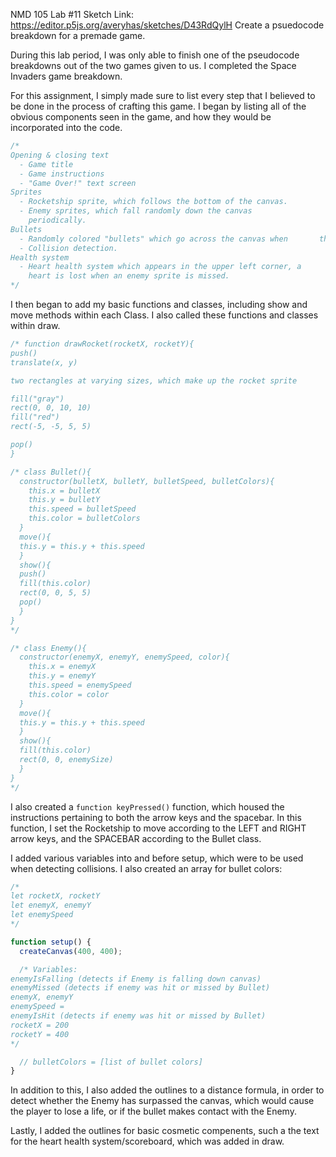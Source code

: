 NMD 105 Lab #11
Sketch Link: https://editor.p5js.org/averyhas/sketches/D43RdQylH
Create a psuedocode breakdown for a premade game.

During this lab period, I was only able to finish one of the pseudocode breakdowns out of the two games given to us. I completed the Space Invaders game breakdown.

For this assignment, I simply made sure to list every step that I believed to be done in the process of crafting this game. I began by listing all of the obvious components seen in the game, and how they would be incorporated into the code. 

```Javascript
/* 
Opening & closing text
  - Game title
  - Game instructions
  - "Game Over!" text screen
Sprites
  - Rocketship sprite, which follows the bottom of the canvas.
  - Enemy sprites, which fall randomly down the canvas         
    periodically.
Bullets
  - Randomly colored "bullets" which go across the canvas when       the space bar is hit.
  - Collision detection.
Health system
  - Heart health system which appears in the upper left corner, a 
    heart is lost when an enemy sprite is missed.
*/
```

I then began to add my basic functions and classes, including show and move methods within each Class. I also called these functions and classes within draw.

```Javascript
/* function drawRocket(rocketX, rocketY){
push()
translate(x, y)

two rectangles at varying sizes, which make up the rocket sprite

fill("gray")
rect(0, 0, 10, 10)
fill("red")
rect(-5, -5, 5, 5)

pop()
}

/* class Bullet(){
  constructor(bulletX, bulletY, bulletSpeed, bulletColors){
    this.x = bulletX
    this.y = bulletY
    this.speed = bulletSpeed
    this.color = bulletColors
  }
  move(){
  this.y = this.y + this.speed
  }
  show(){
  push()
  fill(this.color)
  rect(0, 0, 5, 5)
  pop()
  }
}
*/

/* class Enemy(){
  constructor(enemyX, enemyY, enemySpeed, color){
    this.x = enemyX
    this.y = enemyY
    this.speed = enemySpeed
    this.color = color
  }
  move(){
  this.y = this.y + this.speed
  }
  show(){
  fill(this.color)
  rect(0, 0, enemySize)
  }
}
*/
```

I also created a ```function keyPressed()``` function, which housed the instructions pertaining to both the arrow keys and the spacebar. In this function, I set the Rocketship to move according to the LEFT and RIGHT arrow keys, and the SPACEBAR according to the Bullet class.

I added various variables into and before setup, which were to be used when detecting collisions. I also created an array for bullet colors:

```Javascript
/* 
let rocketX, rocketY
let enemyX, enemyY
let enemySpeed 
*/

function setup() {
  createCanvas(400, 400);

  /* Variables:
enemyIsFalling (detects if Enemy is falling down canvas)
enemyMissed (detects if enemy was hit or missed by Bullet)
enemyX, enemyY
enemySpeed =
enemyIsHit (detects if enemy was hit or missed by Bullet)
rocketX = 200
rocketY = 400
*/

  // bulletColors = [list of bullet colors]
}
```

In addition to this, I also added the outlines to a distance formula, in order to detect whether the Enemy has surpassed the canvas, which would cause the player to lose a life, or if the bullet makes contact with the Enemy.

Lastly, I added the outlines for basic cosmetic compenents, such a the text for the heart health system/scoreboard, which was added in draw.
